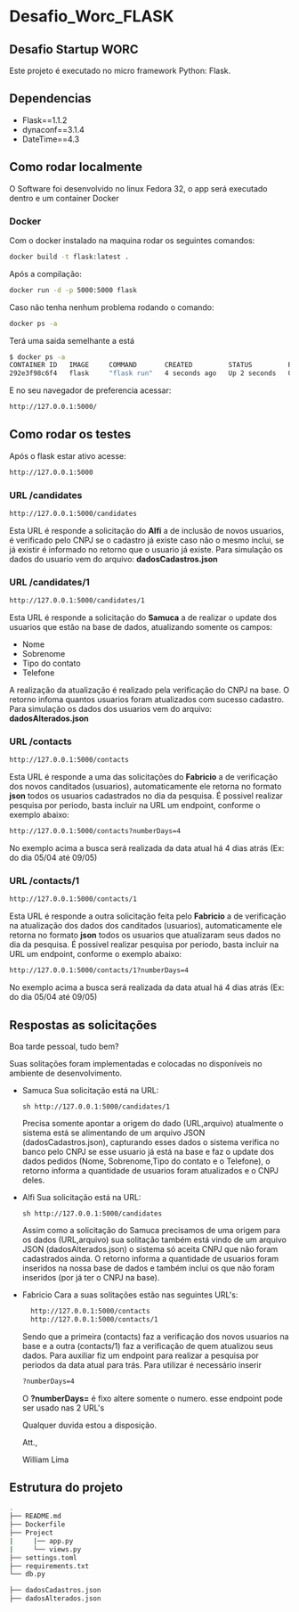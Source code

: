 # Desafio_Worc_FLASK
## Desafio Startup WORC

Este projeto é executado no micro framework Python: Flask.

## Dependencias

- Flask==1.1.2
- dynaconf==3.1.4
- DateTime==4.3

## Como rodar localmente
O Software foi desenvolvido no linux  Fedora 32, o app será executado dentro e um container Docker 

### Docker

Com o docker instalado na maquina rodar os seguintes comandos:
```sh
docker build -t flask:latest .
```
Após a compilação:
```sh
docker run -d -p 5000:5000 flask
```
Caso não tenha nenhum problema rodando o comando:
```sh
docker ps -a
```
Terá uma saida semelhante a está
```sh
$ docker ps -a
CONTAINER ID   IMAGE     COMMAND       CREATED         STATUS         PORTS                    NAMES
292e3f98c6f4   flask     "flask run"   4 seconds ago   Up 2 seconds   0.0.0.0:5000->5000/tcp   gifted_brahmagupta
```
E no seu navegador de preferencia acessar:
```sh
http://127.0.0.1:5000/
```

## Como rodar os testes
Após o flask estar ativo acesse:
```sh
http://127.0.0.1:5000
```
### URL /candidates
```sh
http://127.0.0.1:5000/candidates
```
Esta URL é responde a solicitação do **Alfi** a de inclusão de novos usuarios, é verificado pelo CNPJ se o cadastro já existe caso não o mesmo inclui, se já existir é informado no retorno que o usuario já existe. Para simulação os dados do usuario vem do arquivo: **dadosCadastros.json**

### URL /candidates/1
```sh
http://127.0.0.1:5000/candidates/1
```
Esta URL é responde a solicitação do **Samuca** a de realizar o update dos usuarios que estão na base de dados, atualizando somente os campos:
- Nome
- Sobrenome
- Tipo do contato
- Telefone

A realização da atualização é realizado pela verificação do CNPJ na base. O retorno infoma quantos usuarios foram atualizados com sucesso cadastro. 
Para simulação os dados dos usuarios vem do arquivo: **dadosAlterados.json**


### URL /contacts
```sh
http://127.0.0.1:5000/contacts
```
Esta URL é responde a uma das solicitações do **Fabricio** a de verificação dos novos canditados (usuarios), automaticamente ele retorna no formato **json** todos os usuarios cadastrados no dia da pesquisa.
É possivel realizar pesquisa por periodo, basta incluir na URL um endpoint, conforme o exemplo abaixo:

```sh
http://127.0.0.1:5000/contacts?numberDays=4
```
No exemplo acima a busca será realizada da data atual há 4 dias atrás (Ex: do dia 05/04 até 09/05)


### URL /contacts/1

```sh
http://127.0.0.1:5000/contacts/1
```
Esta URL é responde a outra solicitação feita pelo **Fabricio** a de verificação na atualização dos dados dos canditados (usuarios), automaticamente ele retorna no formato **json** todos os usuarios que atualizaram seus dados no dia da pesquisa.
É possivel realizar pesquisa por periodo, basta incluir na URL um endpoint, conforme o exemplo abaixo:

```sh
http://127.0.0.1:5000/contacts/1?numberDays=4
```
No exemplo acima a busca será realizada da data atual há 4 dias atrás (Ex: do dia 05/04 até 09/05)

## Respostas as solicitações

Boa tarde pessoal, tudo bem?

Suas solitações foram implementadas e colocadas no disponíveis no ambiente de desenvolvimento.

- Samuca
  Sua solicitação está na URL: 
  
  ```sh http://127.0.0.1:5000/candidates/1 ```
  
  Precisa somente apontar a origem do dado (URL,arquivo) atualmente o sistema está se alimentando de um arquivo JSON (dadosCadastros.json), capturando esses dados o sistema verifica no banco pelo CNPJ se esse usuario já está na base e faz o update dos dados pedidos (Nome, Sobrenome,Tipo do contato e o Telefone), o retorno informa a quantidade de usuarios foram atualizados e o CNPJ deles.
  
- Alfi
  Sua solicitação está na URL: 
  
  ```sh http://127.0.0.1:5000/candidates ```
  
  Assim como a solicitação do Samuca precisamos de uma origem para os dados (URL,arquivo) sua solitação também está vindo de um arquivo JSON (dadosAlterados.json) o sistema só aceita CNPJ que não foram cadastrados ainda.
  O retorno informa a quantidade de usuarios foram inseridos na nossa base de dados e também inclui os que não foram inseridos (por já ter o CNPJ na base).
  
 
- Fabricio
  Cara a suas solitações estão nas seguintes URL's:
  ```sh
    http://127.0.0.1:5000/contacts
    http://127.0.0.1:5000/contacts/1
  ```
  Sendo que a primeira (contacts) faz a verificação dos novos usuarios na base e a outra (contacts/1) faz a verificação de quem atualizou seus dados. Para auxiliar fiz um endpoint para realizar a pesquisa por periodos da data atual para trás.
  Para utilizar é necessário inserir 
  ```sh
  ?numberDays=4
  ```
  O **?numberDays=** é fixo altere somente o numero. esse endpoint pode ser usado nas 2 URL's
  
  Qualquer duvida estou a disposição.
  
  Att.,
  
  William Lima



## Estrutura do projeto
```sh
.
├── README.md                                      
├── Dockerfile
├── Project
|     |── app.py
|     └── views.py
├── settings.toml
├── requirements.txt
└── db.py

├── dadosCadastros.json
├── dadosAlterados.json
```

